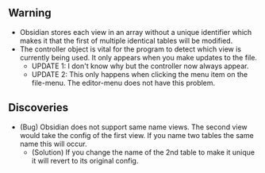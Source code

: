 ## Warning

-   Obsidian stores each view in an array without a unique identifier which makes it that the first of multiple identical tables will be modified.
-   The controller object is vital for the program to detect which view is currently being used. It only appears when you make updates to the file.
    -   UPDATE 1: I don't know why but the controller now always appear.
    -   UPDATE 2: This only happens when clicking the menu item on the file-menu. The editor-menu does not have this problem.

## Discoveries

-   (Bug) Obsidian does not support same name views. The second view would take the config of the first view. If you name two tables the same name this will occur.
    -   (Solution) If you change the name of the 2nd table to make it unique it will revert to its original config.

